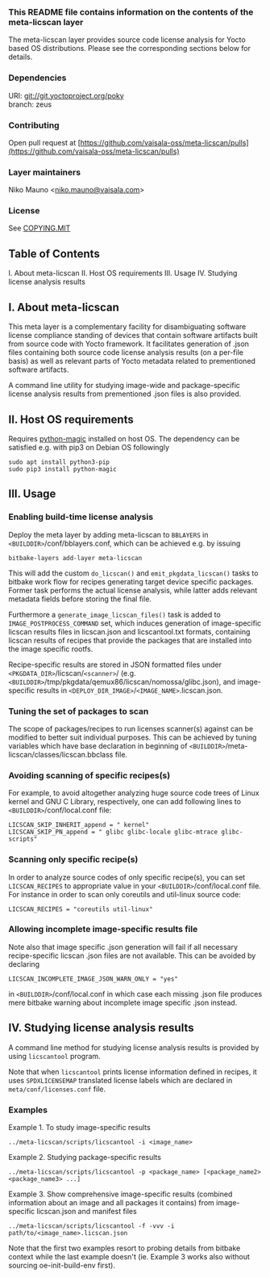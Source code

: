 ### This README file contains information on the contents of the meta-licscan layer

The meta-licscan layer provides source code license analysis for Yocto based OS distributions.
Please see the corresponding sections below for details.

### Dependencies

URI: [git://git.yoctoproject.org/poky](https://git.yoctoproject.org/cgit/cgit.cgi/poky)<br>
branch: zeus

### Contributing

Open pull request at [https://github.com/vaisala-oss/meta-licscan/pulls](https://github.com/vaisala-oss/meta-licscan/pulls)

### Layer maintainers

Niko Mauno \<<niko.mauno@vaisala.com>\>

### License

See [COPYING.MIT](COPYING.MIT)

## Table of Contents

 I.   About meta-licscan
 II.  Host OS requirements
 III. Usage
 IV.  Studying license analysis results

## I. About meta-licscan

This meta layer is a complementary facility for disambiguating software license compliance standing of devices that contain software artifacts built from source code with Yocto framework.
It facilitates generation of .json files containing both source code license analysis results (on a per-file basis) as well as relevant parts of Yocto metadata related to prementioned software artifacts.

A command line utility for studying image-wide and package-specific license analysis results from prementioned .json files is also provided.

## II. Host OS requirements

Requires [python-magic](https://pypi.org/project/python-magic/) installed on host OS.
The dependency can be satisfied e.g. with pip3 on Debian OS followingly

    sudo apt install python3-pip
    sudo pip3 install python-magic

## III. Usage

### Enabling build-time license analysis

Deploy the meta layer by adding meta-licscan to `BBLAYERS` in `<BUILDDIR>`/conf/bblayers.conf,
which can be achieved e.g. by issuing

    bitbake-layers add-layer meta-licscan

This will add the custom `do_licscan()` and `emit_pkgdata_licscan()` tasks to bitbake work flow for recipes generating target device specific packages.
Former task performs the actual license analysis, while latter adds relevant metadata fields before storing the final file.

Furthermore a `generate_image_licscan_files()` task is added to `IMAGE_POSTPROCESS_COMMAND` set,
which induces generation of image-specific licscan results files in licscan.json and licscantool.txt formats,
containing licscan results of recipes that provide the packages that are installed into the image specific rootfs.

Recipe-specific results are stored in JSON formatted files under `<PKGDATA_DIR>`/licscan/`<scanner>`/ (e.g. `<BUILDDIR>`/tmp/pkgdata/qemux86/licscan/nomossa/glibc.json),
and image-specific results in `<DEPLOY_DIR_IMAGE>`/`<IMAGE_NAME>`.licscan.json.

### Tuning the set of packages to scan

The scope of packages/recipes to run licenses scanner(s) against can be modified to better suit individual purposes.
This can be achieved by tuning variables which have base declaration in beginning of `<BUILDDIR>`/meta-licscan/classes/licscan.bbclass file.

### Avoiding scanning of specific recipes(s)

For example, to avoid altogether analyzing huge source code trees of Linux kernel and GNU C Library, respectively, one can add following lines to `<BUILDDIR>`/conf/local.conf file:

    LICSCAN_SKIP_INHERIT_append = " kernel"
    LICSCAN_SKIP_PN_append = " glibc glibc-locale glibc-mtrace glibc-scripts"

### Scanning only specific recipe(s)

In order to analyze source codes of only specific recipe(s), you can set `LICSCAN_RECIPES` to appropriate value in your `<BUILDDIR>`/conf/local.conf file.
For instance in order to scan only coreutils and util-linux source code:

    LICSCAN_RECIPES = "coreutils util-linux"

### Allowing incomplete image-specific results file

Note also that image specific .json generation will fail if all necessary recipe-specific licscan .json files are not available.
This can be avoided by declaring

    LICSCAN_INCOMPLETE_IMAGE_JSON_WARN_ONLY = "yes"

in `<BUILDDIR>`/conf/local.conf in which case each missing .json file produces mere bitbake warning about incomplete image specific .json instead.

## IV. Studying license analysis results

A command line method for studying license analysis results is provided by using `licscantool` program.

Note that when `licscantool` prints license information defined in recipes, it uses `SPDXLICENSEMAP` translated license labels which are declared in `meta/conf/licenses.conf` file.

### Examples

Example 1. To study image-specific results

    ../meta-licscan/scripts/licscantool -i <image_name>

Example 2. Studying package-specific results

    ../meta-licscan/scripts/licscantool -p <package_name> [<package_name2> <package_name3> ...]

Example 3. Show comprehensive image-specific results (combined information about an image and all packages it contains) from image-specific licscan.json and manifest files

    ../meta-licscan/scripts/licscantool -f -vvv -i path/to/<image_name>.licscan.json

Note that the first two examples resort to probing details from bitbake context while the last example doesn't (ie. Example 3 works also without sourcing oe-init-build-env first).
